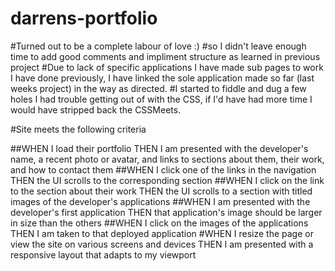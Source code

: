 # darrens-portfolio

#Turned out to be a complete labour of love :) 
#so I didn't leave enough time to add good comments and impliment structure as learned in previous project 
#Due to lack of specific applications I have made sub pages to work I have done previously, I have linked the sole application made so far (last weeks project) in the way as directed.
#I started to fiddle and dug a few holes I had trouble getting out of with the CSS, if I'd have had more time I would have stripped back the CSSMeets.

#Site meets the following criteria

##WHEN I load their portfolio THEN I am presented with the developer's name, a recent photo or avatar, and links to sections about them, their work, and how to contact them
##WHEN I click one of the links in the navigation THEN the UI scrolls to the corresponding section
##WHEN I click on the link to the section about their work THEN the UI scrolls to a section with titled images of the developer's applications
##WHEN I am presented with the developer's first application THEN that application's image should be larger in size than the others
##WHEN I click on the images of the applications THEN I am taken to that deployed application
#WHEN I resize the page or view the site on various screens and devices THEN I am presented with a responsive layout that adapts to my viewport
